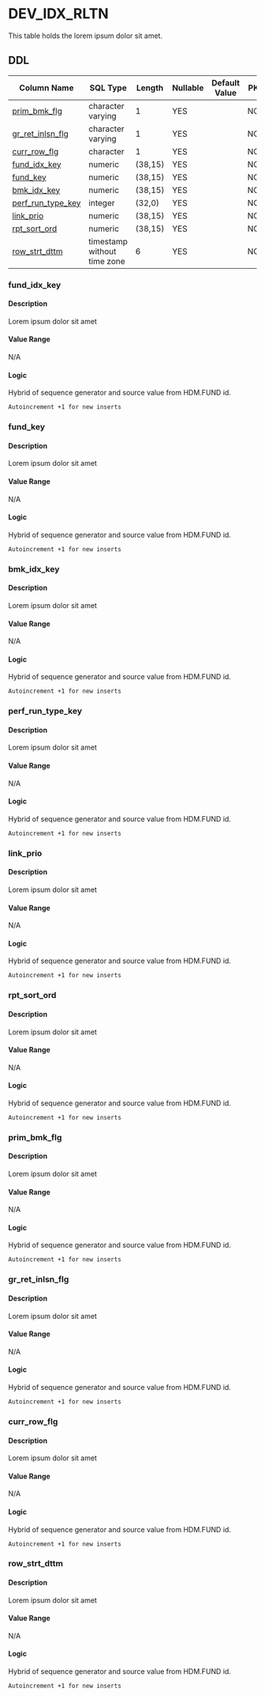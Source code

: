# DEV_IDX_RLTN

This table holds the lorem ipsum dolor sit amet.
## DDL

|Column Name |SQL Type |Length |Nullable |Default Value |PK |
|---        |---     |---   |---   |--- |--- |
|[prim_bmk_flg](#prim_bmk_flg)|character varying|1|YES||NO
|[gr_ret_inlsn_flg](#gr_ret_inlsn_flg)|character varying|1|YES||NO
|[curr_row_flg](#curr_row_flg)|character|1|YES||NO
|[fund_idx_key](#fund_idx_key)|numeric|(38,15)|YES||NO
|[fund_key](#fund_key)|numeric|(38,15)|YES||NO
|[bmk_idx_key](#bmk_idx_key)|numeric|(38,15)|YES||NO
|[perf_run_type_key](#perf_run_type_key)|integer|(32,0)|YES||NO
|[link_prio](#link_prio)|numeric|(38,15)|YES||NO
|[rpt_sort_ord](#rpt_sort_ord)|numeric|(38,15)|YES||NO
|[row_strt_dttm](#row_strt_dttm)|timestamp without time zone|6|YES||NO
### fund_idx_key
#### Description

Lorem ipsum dolor sit amet

#### Value Range

N/A

#### Logic

Hybrid of sequence generator and source value from HDM.FUND id.

```
Autoincrement +1 for new inserts
```



### fund_key
#### Description

Lorem ipsum dolor sit amet

#### Value Range

N/A

#### Logic

Hybrid of sequence generator and source value from HDM.FUND id.

```
Autoincrement +1 for new inserts
```



### bmk_idx_key
#### Description

Lorem ipsum dolor sit amet

#### Value Range

N/A

#### Logic

Hybrid of sequence generator and source value from HDM.FUND id.

```
Autoincrement +1 for new inserts
```



### perf_run_type_key
#### Description

Lorem ipsum dolor sit amet

#### Value Range

N/A

#### Logic

Hybrid of sequence generator and source value from HDM.FUND id.

```
Autoincrement +1 for new inserts
```



### link_prio
#### Description

Lorem ipsum dolor sit amet

#### Value Range

N/A

#### Logic

Hybrid of sequence generator and source value from HDM.FUND id.

```
Autoincrement +1 for new inserts
```



### rpt_sort_ord
#### Description

Lorem ipsum dolor sit amet

#### Value Range

N/A

#### Logic

Hybrid of sequence generator and source value from HDM.FUND id.

```
Autoincrement +1 for new inserts
```



### prim_bmk_flg
#### Description

Lorem ipsum dolor sit amet

#### Value Range

N/A

#### Logic

Hybrid of sequence generator and source value from HDM.FUND id.

```
Autoincrement +1 for new inserts
```



### gr_ret_inlsn_flg
#### Description

Lorem ipsum dolor sit amet

#### Value Range

N/A

#### Logic

Hybrid of sequence generator and source value from HDM.FUND id.

```
Autoincrement +1 for new inserts
```



### curr_row_flg
#### Description

Lorem ipsum dolor sit amet

#### Value Range

N/A

#### Logic

Hybrid of sequence generator and source value from HDM.FUND id.

```
Autoincrement +1 for new inserts
```



### row_strt_dttm
#### Description

Lorem ipsum dolor sit amet

#### Value Range

N/A

#### Logic

Hybrid of sequence generator and source value from HDM.FUND id.

```
Autoincrement +1 for new inserts
```



